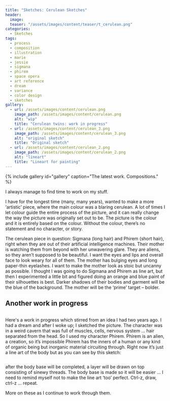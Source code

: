```yaml
---
title: "Sketches: Cerulean Sketches"
header:
  image: 
  teaser: "/assets/images/content/teaser/t_cerulean.png"
categories: 
  - Sketches
tags:
  - process
  - composition
  - illustration
  - marie
  - jessie
  - sigmana
  - phirem
  - space opera
  - art reference
  - dream
  - variance
  - color design
  - sketches
gallery:
  - url: /assets/images/content/cerulean.png
    image_path: /assets/images/content/cerulean.png
    alt: "wip"
    title: "Cerulean twins: work in progress"
  - url: /assets/images/content/cerulean_3.png
    image_path: /assets/images/content/cerulean_3.png
    alt: "original sketch"
    title: "Original sketch"
  - url: /assets/images/content/cerulean_2.png
    image_path: /assets/images/content/cerulean_2.png
    alt: "lineart"
    title: "Lineart for painting"
---
```


{% include gallery id="gallery" caption="The latest work. Compositions." %}	

I always manage to find time to work on my stuff.

I have for the longest time (many, many years), wanted to make a more ‘artistic’ piece, where the main colour was a blaring cerulean. A lot of times I let colour guide the entire process of the picture, and it can really change the way the picture was originally set out to be. The picture is the colour and it is entirely based on the colour. Without the colour, there’s no statement and no character, or story.

The cerulean piece in question: Sigmana (long hair) and Phirem (short hair), right when they are out of their artificial intelligence machines. Their mother is watching them from beyond with her unwavering glare. They are aliens, so they aren’t supposed to be beautiful. I want the eyes and lips and overall face to look weary for all of them. The mother has bulging eyes and long paper-thin eyelashes. I want to make the mother look as stoic but uncanny as possible. 
I thought I was going to do Sigmana and Phirem as line art, but then I experimented a little bit and figured doing an orange and blue paint of their silhouettes is best. Darker shadows of their bodies and garment will be the blue of the background. The mother will be the ‘prime’ target – bolder.

## Another work in progress

<img src="{{ stuffostuff.com }}{{ site.baseurl }}/assets/images/content/nerve.png" alt="">

Here's a work in progress which stirred from an idea I had two years ago. I had a dream and after I woke up; I sketched the picture. The character was in a weird cavern that was full of muscles, cells, nervous system … hair separated from the head. So I used my character Phirem. Phirem is an alien, a creation, so it’s impossible Phirem has the inners of a human or any kind of organic being but inorganic material circuiting through.
Right now it’s just a line art of the body but as you can see by this sketch:

<img src="{{ stuffostuff.com }}{{ site.baseurl }}/assets/images/content/nerve_2.png" alt="">

after the body base will be completed, a layer will be drawn on top consisting of sinewy threads.  The body base is made so it will be easier ... I need to remind myself not to make the line art ‘too’ perfect. Ctrl-z, draw, ctrl-z … repeat.

More on these as I continue to work through them.

  
